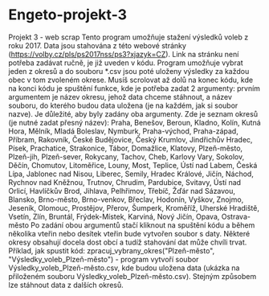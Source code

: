 # Engeto-projekt-3
Projekt 3 - web scrap
Tento program umožňuje stažení výsledků voleb z roku 2017. 
Data jsou stahována z této webové stránky (https://volby.cz/pls/ps2017nss/ps3?xjazyk=CZ). Link na stránku není potřeba zadávat ručně, je již uveden v kódu. 
Program umožňuje vybrat jeden z okresů a do souboru *.csv jsou poté uloženy výsledky za každou obec v tom zvoleném okrese. 
Musíš scrolovat až dolů na konec kódu, kde na konci kódu je spuštění funkce, kde je potřeba zadat 2 argumenty: prvním argumentem je název okresu, jehož data chceme stáhnout, a název souboru, do kterého budou data uložena (je na každém, jak si soubor nazve). 
Je důležité, aby byly zadány oba argumenty. 
Zde je seznam okresů (je nutné zadat přesný název):
Praha, Benešov, Beroun, Kladno, Kolín, Kutná Hora, Mělník, Mladá Boleslav, Nymburk, Praha-východ, Praha-západ, Příbram, Rakovník, České Budějovice, Český Krumlov, Jindřichův Hradec, Písek, Prachatice, Strakonice, Tábor, Domažlice, Klatovy, Plzeň-město, Plzeň-jih, Plzeň-sever, Rokycany, Tachov, Cheb, Karlovy Vary, Sokolov, Děčín, Chomutov, Litoměřice, Louny, Most, Teplice, Ústí nad Labem, Česká Lípa, Jablonec nad Nisou, Liberec, Semily, Hradec Králové, Jičín, Náchod, Rychnov nad Kněžnou, Trutnov, Chrudim, Pardubice, Svitavy, Ústí nad Orlicí, Havlíčkův Brod, Jihlava, Pelhřimov, Třebíč, Žďár nad Sázavou, Blansko, Brno-město, Brno-venkov, Břeclav, Hodonín, Vyškov, Znojmo, Jeseník, Olomouc, Prostějov, Přerov, Šumperk, Kroměříž, Uherské Hradiště, Vsetín, Zlín, Bruntál, Frýdek-Místek, Karviná, Nový Jičín, Opava, Ostrava-město
Po zadání obou argumentů  stačí kliknout na spuštění kódu a během několika vteřin nebo desítek vteřin bude vytvořen soubor s daty. Některé okresy obsahují docela dost obcí a tudíž stahování dat může chvíli trvat. 
Příklad, jak spustit kód: zpracuj_vybrany_okres("Plzeň-město", "Výsledky_voleb_Plzeň-město") - program vytvoří soubor Výsledky_voleb_Plzeň-město.csv, kde budou uložena data (ukázka na přiloženém souboru Výsledky_voleb_Plzeň-město.csv).
Stejným způsobem lze stáhnout data z dalších okresů. 